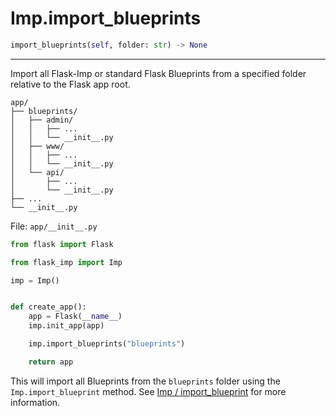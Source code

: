 # Imp.import_blueprints

```python
import_blueprints(self, folder: str) -> None
```

---

Import all Flask-Imp or standard Flask Blueprints from a specified folder relative to the Flask app root.

```text
app/
├── blueprints/
│   ├── admin/
│   │   ├── ...
│   │   └── __init__.py
│   ├── www/
│   │   ├── ...
│   │   └── __init__.py
│   └── api/
│       ├── ...
│       └── __init__.py
├── ...
└── __init__.py
```

File: `app/__init__.py`

```python
from flask import Flask

from flask_imp import Imp

imp = Imp()


def create_app():
    app = Flask(__name__)
    imp.init_app(app)

    imp.import_blueprints("blueprints")

    return app
```

This will import all Blueprints from the `blueprints` folder using the `Imp.import_blueprint` method.
See [Imp / import_blueprint](../Imp/Imp-import_blueprint.md) for more information.

